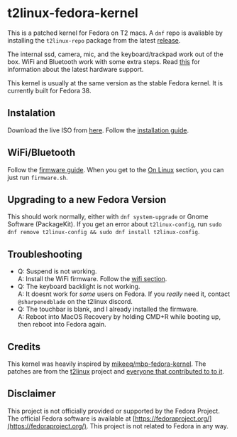 # t2linux-fedora-kernel

This is a patched kernel for Fedora on T2 macs. A `dnf` repo is avaliable by installing the `t2linux-repo` package from the latest [release](https://github.com/t2linux-fedora/t2linux-fedora-kernel/releases/latest).

The internal ssd, camera, mic, and the keyboard/trackpad work out of the box. WiFi and Bluetooth work with some extra steps. Read [this](https://wiki.t2linux.org/state/) for information about the latest hardware support.

This kernel is usually at the same version as the stable Fedora kernel. It is currently built for Fedora 38.

## Instalation

Download the live ISO from [here](https://github.com/t2linux/t2linux-fedora-iso). Follow the [installation guide](https://wiki.t2linux.org/distributions/fedora/installation/).

## WiFi/Bluetooth

Follow the [firmware guide](https://wiki.t2linux.org/guides/wifi/). When you get to the [On Linux](https://wiki.t2linux.org/guides/wifi-bluetooth/#on-linux) section, you can just run `firmware.sh`. 

## Upgrading to a new Fedora Version

This should work normally, either with `dnf system-upgrade` or Gnome Software (PackageKit). If you get an error about `t2linux-config`, run `sudo dnf remove t2linux-config && sudo dnf install t2linux-config`.

## Troubleshooting

- Q: Suspend is not working.  
    A: Install the WiFi firmware. Follow the [wifi section](#wifi).
- Q: The keyboard backlight is not working.  
    A: It doesnt work for *some* users on Fedora. If you *really* need it, contact `@sharpenedblade` on the t2linux discord.
- Q: The touchbar is blank, and I already installed the firmware.  
    A: Reboot into MacOS Recovery by holding CMD+R while booting up, then reboot into Fedora again.

## Credits

This kernel was heavily inspired by [mikeeq/mbp-fedora-kernel](https://github.com/mikeeq/mbp-fedora-kernel). The patches are from the [t2linux](t2linux.org) project and [everyone that contributed to to it](https://github.com/t2linux/linux-t2-patches/graphs/contributors).

## Disclaimer
This project is not officially provided or supported by the Fedora Project. The official Fedora software is available at [https://fedoraproject.org/](https://fedoraproject.org/). This project is not related to Fedora in any way.
